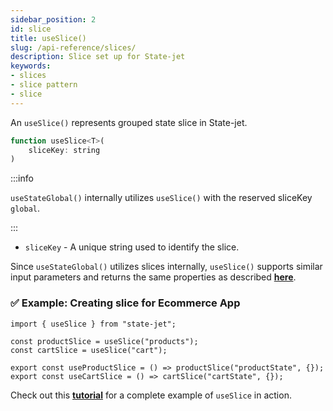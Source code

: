 ```yaml
---
sidebar_position: 2
id: slice
title: useSlice()
slug: /api-reference/slices/
description: Slice set up for State-jet
keywords:
- slices
- slice pattern
- slice
---
```


An `useSlice()` represents grouped state slice in State-jet.
```jsx
function useSlice<T>(
    sliceKey: string
) 
```

:::info

`useStateGlobal()` internally utilizes `useSlice()` with the reserved sliceKey `global`.

:::

- `sliceKey` - A unique string used to identify the slice.

Since `useStateGlobal()` utilizes slices internally, `useSlice()` supports similar input parameters and returns the same properties as described **[here](/docs/api-reference/global-state/)**.

### ✅ Example: Creating slice for Ecommerce App

```tsx 
import { useSlice } from "state-jet";

const productSlice = useSlice("products");
const cartSlice = useSlice("cart");

export const useProductSlice = () => productSlice("productState", {});
export const useCartSlice = () => cartSlice("cartState", {});
```

Check out this **[tutorial](/docs/tutorial/ecommerce-app#create-slices)** for a complete example of `useSlice` in action.